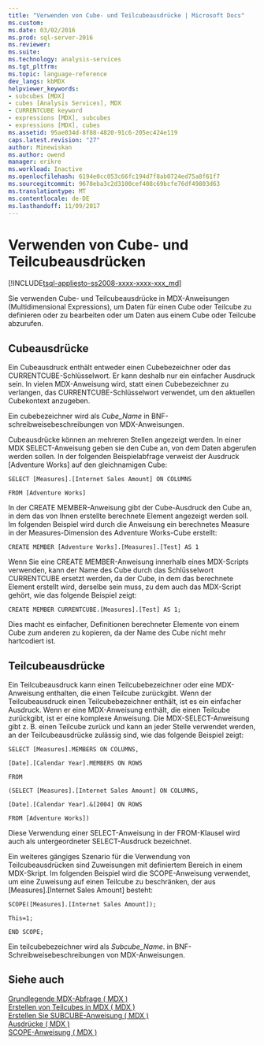 ```yaml
---
title: "Verwenden von Cube- und Teilcubeausdrücke | Microsoft Docs"
ms.custom: 
ms.date: 03/02/2016
ms.prod: sql-server-2016
ms.reviewer: 
ms.suite: 
ms.technology: analysis-services
ms.tgt_pltfrm: 
ms.topic: language-reference
dev_langs: kbMDX
helpviewer_keywords:
- subcubes [MDX]
- cubes [Analysis Services], MDX
- CURRENTCUBE keyword
- expressions [MDX], subcubes
- expressions [MDX], cubes
ms.assetid: 95ae034d-8f88-4820-91c6-205ec424e119
caps.latest.revision: "27"
author: Minewiskan
ms.author: owend
manager: erikre
ms.workload: Inactive
ms.openlocfilehash: 6194e0cc053c66fc194d7f8ab0724ed75a8f61f7
ms.sourcegitcommit: 9678eba3c2d3100cef408c69bcfe76df49803d63
ms.translationtype: MT
ms.contentlocale: de-DE
ms.lasthandoff: 11/09/2017
---
```

# <a name="using-cube-and-subcube-expressions"></a>Verwenden von Cube- und Teilcubeausdrücken
[!INCLUDE[tsql-appliesto-ss2008-xxxx-xxxx-xxx_md](../includes/tsql-appliesto-ss2008-xxxx-xxxx-xxx-md.md)]

  Sie verwenden Cube- und Teilcubeausdrücke in MDX-Anweisungen (Multidimensional Expressions), um Daten für einen Cube oder Teilcube zu definieren oder zu bearbeiten oder um Daten aus einem Cube oder Teilcube abzurufen.  
  
## <a name="cube-expressions"></a>Cubeausdrücke  
 Ein Cubeausdruck enthält entweder einen Cubebezeichner oder das CURRENTCUBE-Schlüsselwort. Er kann deshalb nur ein einfacher Ausdruck sein. In vielen MDX-Anweisung wird, statt einen Cubebezeichner zu verlangen, das CURRENTCUBE-Schlüsselwort verwendet, um den aktuellen Cubekontext anzugeben.  
  
 Ein cubebezeichner wird als *Cube_Name* in BNF-schreibweisebeschreibungen von MDX-Anweisungen.  
  
 Cubeausdrücke können an mehreren Stellen angezeigt werden. In einer MDX SELECT-Anweisung geben sie den Cube an, von dem Daten abgerufen werden sollen. In der folgenden Beispielabfrage verweist der Ausdruck [Adventure Works] auf den gleichnamigen Cube:  
  
 `SELECT [Measures].[Internet Sales Amount] ON COLUMNS`  
  
 `FROM [Adventure Works]`  
  
 In der CREATE MEMBER-Anweisung gibt der Cube-Ausdruck den Cube an, in dem das von Ihnen erstellte berechnete Element angezeigt werden soll. Im folgenden Beispiel wird durch die Anweisung ein berechnetes Measure in der Measures-Dimension des Adventure Works-Cube erstellt:  
  
 `CREATE MEMBER [Adventure Works].[Measures].[Test] AS 1`  
  
 Wenn Sie eine CREATE MEMBER-Anweisung innerhalb eines MDX-Scripts verwenden, kann der Name des Cube durch das Schlüsselwort CURRENTCUBE ersetzt werden, da der Cube, in dem das berechnete Element erstellt wird, derselbe sein muss, zu dem auch das MDX-Script gehört, wie das folgende Beispiel zeigt:  
  
 `CREATE MEMBER CURRENTCUBE.[Measures].[Test] AS 1;`  
  
 Dies macht es einfacher, Definitionen berechneter Elemente von einem Cube zum anderen zu kopieren, da der Name des Cube nicht mehr hartcodiert ist.  
  
## <a name="subcube-expressions"></a>Teilcubeausdrücke  
 Ein Teilcubeausdruck kann einen Teilcubebezeichner oder eine MDX-Anweisung enthalten, die einen Teilcube zurückgibt. Wenn der Teilcubeausdruck einen Teilcubebezeichner enthält, ist es ein einfacher Ausdruck. Wenn er eine MDX-Anweisung enthält, die einen Teilcube zurückgibt, ist er eine komplexe Anweisung. Die MDX-SELECT-Anweisung gibt z. B. einen Teilcube zurück und kann an jeder Stelle verwendet werden, an der Teilcubeausdrücke zulässig sind, wie das folgende Beispiel zeigt:  
  
 `SELECT [Measures].MEMBERS ON COLUMNS,`  
  
 `[Date].[Calendar Year].MEMBERS ON ROWS`  
  
 `FROM`  
  
 `(SELECT [Measures].[Internet Sales Amount] ON COLUMNS,`  
  
 `[Date].[Calendar Year].&[2004] ON ROWS`  
  
 `FROM [Adventure Works])`  
  
 Diese Verwendung einer SELECT-Anweisung in der FROM-Klausel wird auch als untergeordneter SELECT-Ausdruck bezeichnet.  
  
 Ein weiteres gängiges Szenario für die Verwendung von Teilcubeausdrücken sind Zuweisungen mit definiertem Bereich in einem MDX-Skript. Im folgenden Beispiel wird die SCOPE-Anweisung verwendet, um eine Zuweisung auf einen Teilcube zu beschränken, der aus [Measures].[Internet Sales Amount] besteht:  
  
 `SCOPE([Measures].[Internet Sales Amount]);`  
  
 `This=1;`  
  
 `END SCOPE;`  
  
 Ein teilcubebezeichner wird als *Subcube_Name*. in BNF-Schreibweisebeschreibungen von MDX-Anweisungen.  
  
## <a name="see-also"></a>Siehe auch  
 [Grundlegende MDX-Abfrage &#40; MDX &#41;](../analysis-services/multidimensional-models/mdx/mdx-query-the-basic-query.md)   
 [Erstellen von Teilcubes in MDX &#40; MDX &#41;](../analysis-services/multidimensional-models/mdx/building-subcubes-in-mdx-mdx.md)   
 [Erstellen Sie SUBCUBE-Anweisung &#40; MDX &#41;](../mdx/mdx-data-definition-create-subcube.md)   
 [Ausdrücke &#40; MDX &#41;](../mdx/expressions-mdx.md)   
 [SCOPE-Anweisung &#40; MDX &#41;](../mdx/mdx-scripting-scope.md)  
  
  

